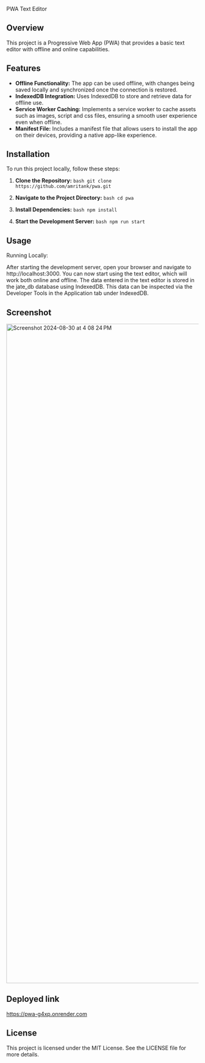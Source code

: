 PWA Text Editor

## Overview
This project is a Progressive Web App (PWA) that provides a basic text editor with offline and online capabilities.

## Features
- **Offline Functionality:** The app can be used offline, with changes being saved locally and synchronized once the connection is restored.
- **IndexedDB Integration:** Uses IndexedDB to store and retrieve data for offline use.
- **Service Worker Caching:** Implements a service worker to cache assets such as images, script and css files, ensuring a smooth user experience even when offline.
- **Manifest File:** Includes a manifest file that allows users to install the app on their devices, providing a native app-like experience.

## Installation
To run this project locally, follow these steps:

1. **Clone the Repository:**
   ```bash git clone https://github.com/amritank/pwa.git```
  
2. **Navigate to the Project Directory:**
  ```bash cd pwa```

3. **Install Dependencies:**
  ```bash npm install```

5. **Start the Development Server:**
  ```bash npm run start```

## Usage
Running Locally:

After starting the development server, open your browser and navigate to http://localhost:3000.
You can now start using the text editor, which will work both online and offline.
The data entered in the text editor is stored in the jate_db database using IndexedDB.
This data can be inspected via the Developer Tools in the Application tab under IndexedDB.

## Screenshot
<img width="1728" alt="Screenshot 2024-08-30 at 4 08 24 PM" src="https://github.com/user-attachments/assets/99d55111-d664-44d7-ae65-d23cbe56a62d">


## Deployed link
https://pwa-g4xp.onrender.com


## License
This project is licensed under the MIT License. See the LICENSE file for more details.
